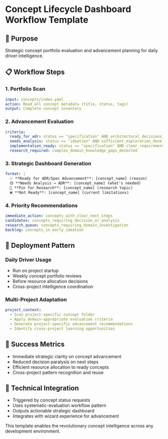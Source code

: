 # Concept Lifecycle Dashboard Workflow Template

## 🎯 Purpose
Strategic concept portfolio evaluation and advancement planning for daily driver intelligence.

## 📋 Workflow Steps

### 1. Portfolio Scan
```yaml
input: concepts/index.yaml
action: Read all concept metadata (title, status, tags)
output: Complete concept inventory
```

### 2. Advancement Evaluation  
```yaml
criteria:
  ready_for_adr: status == "specification" AND architectural_decisions_made
  needs_analysis: status == "ideation" AND sufficient_exploration_done
  implementation_ready: status == "specification" AND clear_requirements
  research_required: complex_domain_knowledge_gaps_detected
```

### 3. Strategic Dashboard Generation
```yaml
format: |
  ✅ **Ready for ADR/Spec Advancement**: [concept_name] (reason)
  🟡 **Needs Analysis → ADR**: [concept_name] (what's needed)  
  📌 **Pin for Research**: [concept_name] (research topic)
  ❌ **Not Ready**: [concept_name] (current limitations)
```

### 4. Priority Recommendations
```yaml
immediate_action: concepts_with_clear_next_steps
candidates: concepts_requiring_decision_or_analysis  
research_queue: concepts_requiring_domain_investigation
backlog: concepts_in_early_ideation
```

## 🚀 Deployment Pattern

### Daily Driver Usage
- Run on project startup
- Weekly concept portfolio reviews
- Before resource allocation decisions
- Cross-project intelligence coordination

### Multi-Project Adaptation
```yaml
project_context:
  - Scan project-specific concept folder
  - Apply domain-appropriate evaluation criteria
  - Generate project-specific advancement recommendations
  - Identify cross-project learning opportunities
```

## 🎯 Success Metrics
- Immediate strategic clarity on concept advancement
- Reduced decision paralysis on next steps
- Efficient resource allocation to ready concepts
- Cross-project pattern recognition and reuse

## 🔧 Technical Integration
- Triggered by concept status requests
- Uses systematic-evaluation workflow pattern
- Outputs actionable strategic dashboard
- Integrates with wizard experience for advancement

This template enables the revolutionary concept intelligence across any development environment.